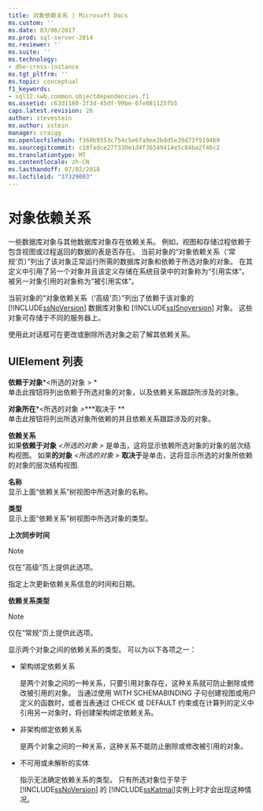 ```yaml
---
title: 对象依赖关系 | Microsoft Docs
ms.custom: ''
ms.date: 03/06/2017
ms.prod: sql-server-2014
ms.reviewer: ''
ms.suite: ''
ms.technology:
- dbe-cross-instance
ms.tgt_pltfrm: ''
ms.topic: conceptual
f1_keywords:
- sql12.swb.common.objectdependencies.f1
ms.assetid: c63d1160-3f3d-45df-99be-6fe081125fb5
caps.latest.revision: 26
author: stevestein
ms.author: sstein
manager: craigg
ms.openlocfilehash: f360b9553c754c5e6fa9ee2bdd5e39d73f9194b9
ms.sourcegitcommit: c18fadce27f330e1d4f36549414e5c84ba2f46c2
ms.translationtype: MT
ms.contentlocale: zh-CN
ms.lasthandoff: 07/02/2018
ms.locfileid: "37329003"
---
```

# <a name="object-dependencies"></a>对象依赖关系
  一些数据库对象与其他数据库对象存在依赖关系。 例如，视图和存储过程依赖于包含视图或过程返回的数据的表是否存在。 当前对象的“对象依赖关系（‘常规’页）”列出了该对象正常运行所需的数据库对象和依赖于所选对象的对象。 在其定义中引用了另一个对象并且该定义存储在系统目录中的对象称为“引用实体”。 被另一对象引用的对象称为“被引用实体”。  
  
 当前对象的“对象依赖关系（‘高级’页）”列出了依赖于该对象的 [!INCLUDE[ssNoVersion](../../includes/ssnoversion-md.md)] 数据库对象和 [!INCLUDE[ssISnoversion](../../includes/ssisnoversion-md.md)] 对象。 这些对象可存储于不同的服务器上。  
  
 使用此对话框可在更改或删除所选对象之前了解其依赖关系。  
  
## <a name="uielement-list"></a>UIElement 列表  
 **依赖于对象***\<所选的对象 >  *  
 单击此按钮将列出依赖于所选对象的对象，以及依赖关系跟踪所涉及的对象。  
  
 **对象所在***\<所选的对象 >***取决于    **  
 单击此按钮将列出所选对象所依赖的并且依赖关系跟踪涉及的对象。  
  
 **依赖关系**  
 如果**依赖于对象** *\<所选的对象 >* 是单击，这将显示依赖所选对象的对象的层次结构视图。 如果**的对象** *\<所选的对象 >* **取决于**是单击，这将显示所选的对象所依赖的对象的层次结构视图.  
  
 **名称**  
 显示上面“依赖关系”树视图中所选对象的名称。  
  
 **类型**  
 显示上面“依赖关系”树视图中所选对象的类型。  
  
 **上次同步时间**  
 > [!NOTE]  
>  仅在“高级”页上提供此选项。  
  
 指定上次更新依赖关系信息的时间和日期。  
  
 **依赖关系类型**  
 > [!NOTE]  
>  仅在“常规”页上提供此选项。  
  
 显示两个对象之间的依赖关系的类型。 可以为以下各项之一：  
  
-   架构绑定依赖关系  
  
     是两个对象之间的一种关系，只要引用对象存在，这种关系就可防止删除或修改被引用的对象。 当通过使用 WITH SCHEMABINDING 子句创建视图或用户定义的函数时，或者当表通过 CHECK 或 DEFAULT 约束或在计算列的定义中引用另一对象时，将创建架构绑定依赖关系。  
  
-   非架构绑定依赖关系  
  
     是两个对象之间的一种关系，这种关系不能防止删除或修改被引用的对象。  
  
-   不可用或未解析的实体  
  
     指示无法确定依赖关系的类型。 只有所选对象位于早于 [!INCLUDE[ssNoVersion](../../includes/ssnoversion-md.md)] 的 [!INCLUDE[ssKatmai](../../includes/sskatmai-md.md)]实例上时才会出现这种情况。  
  
  
